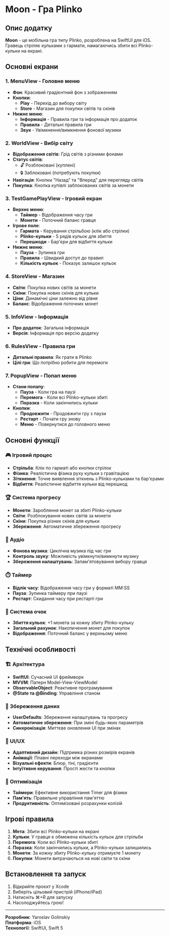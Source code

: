 # Moon - Гра Plinko

## Опис додатку

**Moon** - це мобільна гра типу Plinko, розроблена на SwiftUI для iOS. Гравець стріляє кульками з гармати, намагаючись збити всі Plinko-кульки на екрані.

## Основні екрани

### 1. MenuView - Головне меню
- **Фон**: Красивий градієнтний фон з зображенням
- **Кнопки**:
  - **Play** - Перехід до вибору світу
  - **Store** - Магазин для покупки світів та скінів
- **Нижнє меню**:
  - **Інформація** - Правила гри та інформація про додаток
  - **Правила** - Детальні правила гри
  - **Звук** - Увімкнення/вимкнення фонової музики

### 2. WorldView - Вибір світу
- **Відображення світів**: Грід світів з різними фонами
- **Статус світів**: 
  - 🔓 Розблоковані (куплені)
  - 🔒 Заблоковані (потребують покупки)
- **Навігація**: Кнопки "Назад" та "Вперед" для перегляду світів
- **Покупка**: Кнопка купівлі заблокованих світів за монети

### 3. TestGamePlayView - Ігровий екран
- **Верхнє меню**:
  - **Таймер** - Відображення часу гри
  - **Монети** - Поточний баланс гравця
- **Ігрове поле**:
  - **Гармата** - Керування стрільбою (клік або стрілки)
  - **Plinko-кульки** - 5 рядів кульок для збиття
  - **Перешкоди** - Бар'єри для відбиття кульки
- **Нижнє меню**:
  - **Пауза** - Зупинка гри
  - **Правила** - Швидкий доступ до правил
  - **Кількість кульок** - Показує залишок кульок

### 4. StoreView - Магазин
- **Світи**: Покупка нових світів за монети
- **Скіни**: Покупка нових скінів для кульки
- **Ціни**: Динамічні ціни залежно від рівня
- **Баланс**: Відображення поточних монет

### 5. InfoView - Інформація
- **Про додаток**: Загальна інформація
- **Версія**: Інформація про версію додатку

### 6. RulesView - Правила гри
- **Детальні правила**: Як грати в Plinko
- **Цілі гри**: Що потрібно робити для перемоги

### 7. PopupView - Попап меню
- **Стани попапу**:
  - **Пауза** - Коли гра на паузі
  - **Перемога** - Коли всі Plinko-кульки збиті
  - **Поразка** - Коли закінчились кульки
- **Кнопки**:
  - **Продовжити** - Продовжити гру з паузи
  - **Рестарт** - Почати гру знову
  - **Меню** - Повернутися до головного меню

## Основні функції

### 🎮 Ігровий процес
- **Стрільба**: Клік по гарматі або кнопки стрілок
- **Фізика**: Реалістична фізика руху кульки з гравітацією
- **Зіткнення**: Точне виявлення зіткнень з Plinko-кульками та бар'єрами
- **Відбиття**: Реалістичне відбиття кульки від перешкод

### 🏆 Система прогресу
- **Монети**: Заробляння монет за збиті Plinko-кульки
- **Світи**: Розблокування нових світів за монети
- **Скіни**: Покупка різних скінів для кульки
- **Збереження**: Автоматичне збереження прогресу

### 🎵 Аудіо
- **Фонова музика**: Циклічна музика під час гри
- **Контроль звуку**: Можливість увімкнути/вимкнути музику
- **Збереження налаштувань**: Запам'ятовування вибору гравця

### ⏱️ Таймер
- **Відлік часу**: Відображення часу гри у форматі MM:SS
- **Пауза**: Зупинка таймеру при паузі
- **Рестарт**: Скидання часу при рестарті гри

### 🎯 Система очок
- **Збиття кульок**: +1 монета за кожну збиту Plinko-кульку
- **Загальний рахунок**: Накопичення монет для покупок
- **Відображення**: Поточний баланс у верхньому меню

## Технічні особливості

### 🏗️ Архітектура
- **SwiftUI**: Сучасний UI фреймворк
- **MVVM**: Патерн Model-View-ViewModel
- **ObservableObject**: Реактивне програмування
- **@State та @Binding**: Управління станом

### 💾 Збереження даних
- **UserDefaults**: Збереження налаштувань та прогресу
- **Автоматичне збереження**: При зміні будь-яких параметрів
- **Синхронізація**: Миттєве оновлення UI при змінах

### 🎨 UI/UX
- **Адаптивний дизайн**: Підтримка різних розмірів екранів
- **Анімації**: Плавні переходи між екранами
- **Візуальні ефекти**: Блюр, тіні, градієнти
- **Інтуїтивне керування**: Прості жести та кнопки

### 🔧 Оптимізація
- **Таймери**: Ефективне використання Timer для фізики
- **Пам'ять**: Правильне управління пам'яттю
- **Продуктивність**: Оптимізовані розрахунки колізій

## Ігрові правила

1. **Мета**: Збити всі Plinko-кульки на екрані
2. **Кульки**: У гравця є обмежена кількість кульок для стрільби
3. **Перемога**: Коли всі Plinko-кульки збиті
4. **Поразка**: Коли закінчились кульки, а Plinko-кульки залишились
5. **Монети**: За кожну збиту Plinko-кульку отримуєте 1 монету
6. **Покупки**: Монети витрачаються на нові світи та скіни

## Встановлення та запуск

1. Відкрийте проєкт у Xcode
2. Виберіть цільовий пристрій (iPhone/iPad)
3. Натисніть ⌘+R для запуску
4. Насолоджуйтесь грою!

---

**Розробник**: Yaroslav Golinskiy  
**Платформа**: iOS  
**Технології**: SwiftUI, Swift 5

